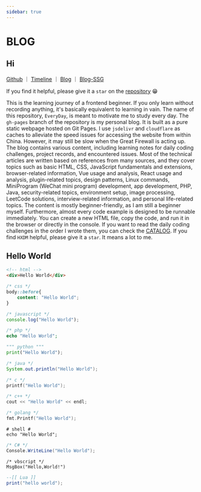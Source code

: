 ```yaml
---
sidebar: true
---
```


# BLOG

## Hi

[Github](https://github.com/WindrunnerMax/EveryDay) ｜ [Timeline](https://github.com/WindrunnerMax/EveryDay/blob/master/CATALOG.md) ｜ [Blog](https://blog.touchczy.top/) ｜ [Blog-SSG](https://blog-ssg.touchczy.top/)

If you find it helpful, please give it a `star` on the [repository](https://github.com/WindrunnerMax/EveryDay) 😁   

This is the learning journey of a frontend beginner. If you only learn without recording anything, it's basically equivalent to learning in vain. The name of this repository, `EveryDay`, is meant to motivate me to study every day. The `gh-pages` branch of the repository is my personal blog. It is built as a pure static webpage hosted on Git Pages. I use `jsdelivr` and `cloudflare` as caches to alleviate the speed issues for accessing the website from within China. However, it may still be slow when the Great Firewall is acting up. The blog contains various content, including learning notes for daily coding challenges, project records, and encountered issues. Most of the technical articles are written based on references from many sources, and they cover topics such as basic HTML, CSS, JavaScript fundamentals and extensions, browser-related information, Vue usage and analysis, React usage and analysis, plugin-related topics, design patterns, Linux commands, MiniProgram (WeChat mini program) development, app development, PHP, Java, security-related topics, environment setup, image processing, LeetCode solutions, interview-related information, and personal life-related topics. The content is mostly beginner-friendly, as I am still a beginner myself. Furthermore, almost every code example is designed to be runnable immediately. You can create a new HTML file, copy the code, and run it in the browser or directly in the console. If you want to read the daily coding challenges in the order I wrote them, you can check the [CATALOG](https://github.com/WindrunnerMax/EveryDay/blob/master/CATALOG.md). If you find `HXDM` helpful, please give it a `star`. It means a lot to me.

## Hello World

```html
<!-- html -->
<div>Hello World</div>
```

```css
/* css */
body::before{
    content: "Hello World";
}
```

```javascript
/* javascript */
console.log("Hello World");
```

```php
/* php */
echo "Hello World";
```

```python
""" python """
print("Hello World");
```

```java
/* java */
System.out.println("Hello World");
```

```c
/* c */
printf("Hello World");
```

```c++
/* c++ */
cout << "Hello World" << endl;
```

```go
/* golang */
fmt.Printf("Hello World");
```

```shell
# shell #
echo "Hello World";
```

```c#
/* C# */
Console.WriteLine("Hello World");
```

```vbscript
/* vbscript */
MsgBox("Hello,World!")
```

```lua
--[[ Lua ]]
print("hello world");
```
